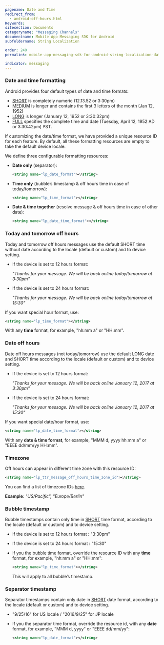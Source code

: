 ```yaml
---
pagename: Date and Time
redirect_from:
  - android-off-hours.html
Keywords:
sitesection: Documents
categoryname: "Messaging Channels"
documentname: Mobile App Messaging SDK for Android
subfoldername: String Localization

order: 240
permalink: mobile-app-messaging-sdk-for-android-string-localization-date-and-time.html

indicator: messaging
---
```


### Date and time formatting

Android provides four default types of date and time formats:

- [SHORT](https://developer.android.com/reference/java/text/DateFormat.html#SHORT) is completely numeric (12.13.52 or 3:30pm)
- [MEDIUM](https://developer.android.com/reference/java/text/DateFormat.html#MEDIUM) is longer and contains the first 3 letters of the month (Jan 12, 1952)
- [LONG](https://developer.android.com/reference/java/text/DateFormat.html#LONG) is longer (January 12, 1952 or 3:30:32pm)
- [FULL](https://developer.android.com/reference/java/text/DateFormat.html#FULL) specifies the complete time and date (Tuesday, April 12, 1952 AD or 3:30:42pm) PST.

If customizing the date/time format, we have provided a unique resource ID for each feature. By default, all these formatting resources are empty to take the default device locale.

We define three configurable formatting resources:

- **Date only** (separator):

   ```xml
   <string name="lp_date_format"></string>
   ```

- **Time only** (bubble’s timestamp & off hours time in case of today/tomorrow):

   ```xml
   <string name="lp_time_format"></string>
   ```

- **Date & time together** (resolve message & off hours time in case of other date):

   ```xml
   <string name="lp_date_time_format"></string>
   ```


### Today and tomorrow off hours 
Today and tomorrow off hours messages use the default SHORT time without date according to the locale (default or custom) and to device setting.

- If the device is set to 12 hours format:
  
   *"Thanks for your message. We will be back online today/tomorrow at 3:30pm"*

- If the device is set to 24 hours format:
  
   *"Thanks for your message. We will be back online today/tomorrow at 15:30"*

If you want special hour format, use:

```xml
<string name="lp_time_format"></string>
```

With any **time** format, for example, "hh:mm a" or "HH:mm".

### Date off hours

Date off hours messages (not today/tomorrow) use the default LONG date and SHORT time according to the locale (default or custom) and to device setting.

- If the device is set to 12 hours format:
  
   *"Thanks for your message. We will be back online January 12, 2017 at 3:30pm"*

- If the device is set to 24 hours format:
  
   *"Thanks for your message. We will be back online January 12, 2017 at 15:30"*

If you want special date/hour format, use:

```xml
<string name="lp_date_time_format"></string>
```

With any **date & time format**, for example, "MMM d, yyyy hh:mm a" or "EEEE dd/mm/yy HH:mm".

###  Timezone

Off hours can appear in different time zone with this resource ID:

```xml
<string name="lp_ttr_message_off_hours_time_zone_id"></string>
```

You can find a list of timezone IDs [here](https://garygregory.wordpress.com/2013/06/18/what-are-the-java-timezone-ids/).

**Example**: _"US/Pacific", "Europe/Berlin"_

### Bubble timestamp

Bubble timestamps contain only time in [SHORT](https://developer.android.com/reference/java/text/DateFormat.html#SHORT) time format, according to the locale (default or custom) and to device setting.

- If the device is set to 12 hours format : "3:30pm"
- If the device is set to 24 hours format : "15:30"
- If you the bubble time format, override the resource ID with any **time** format, for example, "hh:mm a" or "HH:mm":

   ```xml
   <string name="lp_time_format"></string>
   ```

   This will apply to all bubble’s timestamp.

### Separator timestamp

Separator timestamps contain only date in [SHORT](https://developer.android.com/reference/java/text/DateFormat.html#SHORT) date format, according to the locale (default or custom) and to device setting.

- "9/25/16" for US locale / "2016/9/25" for JP locale
- If you the separator time format, override the resource id, with any **date** format, for example, "MMM d, yyyy" or "EEEE dd/mm/yy":

   ```xml
   <string name="lp_date_format"></string>
   ```
